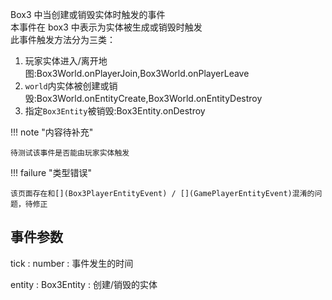 Box3 中当创建或销毁实体时触发的事件  
本事件在 box3 中表示为实体被生成或销毁时触发  
此事件触发方法分为三类：  
1. 玩家实体进入/离开地图:<listener>Box3World.onPlayerJoin</listener>,<listener>Box3World.onPlayerLeave</listener>  
2. `world`内实体被创建或销毁:<listener>Box3World.onEntityCreate</listener>,<listener>Box3World.onEntityDestroy</listener>  
3. 指定`Box3Entity`被销毁:<listener>Box3Entity.onDestroy</listener>

!!! note "内容待补充"

    待测试该事件是否能由玩家实体触发

!!! failure "类型错误"

    该页面存在和[](Box3PlayerEntityEvent) / [](GamePlayerEntityEvent)混淆的问题，待修正

## 事件参数

<property>tick</property> : <def>number</def>
: 事件发生的时间

<property>entity</property> : <def>Box3Entity</def>
: 创建/销毁的实体
